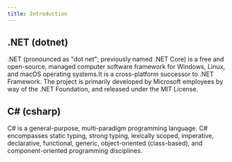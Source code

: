 ```yaml
---
title: Introduction
---
```


## .NET (dotnet)

.NET (pronounced as "dot net"; previously named .NET Core) is a free and open-source, managed computer software framework for Windows, Linux, and macOS operating systems.It is a cross-platform successor to .NET Framework. The project is primarily developed by Microsoft employees by way of the .NET Foundation, and released under the MIT License.

## C# (csharp)

C# is a general-purpose, multi-paradigm programming language. C# encompasses static typing, strong typing, lexically scoped, imperative, declarative, functional, generic, object-oriented (class-based), and component-oriented programming disciplines.
